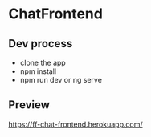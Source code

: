 # ChatFrontend

## Dev process

- clone the app
- npm install
- npm run dev or ng serve

## Preview

https://ff-chat-frontend.herokuapp.com/